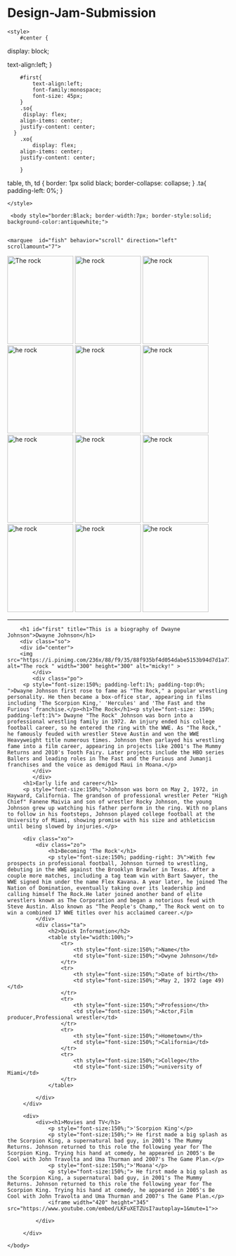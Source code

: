 # Design-Jam-Submission<html>
<head>
    
    <style>
        #center {
  display: block;
 
  text-align:left;
   }
        
        
        #first{
            text-align:left;
            font-family:monospace;
            font-size: 45px;
        }
        .so{
         display: flex;
        align-items: center;
        justify-content: center;
      }
        .xo{
            display: flex;
        align-items: center;
        justify-content: center;
            
        }
   table, th, td {
  border: 1px solid black;
  border-collapse: collapse;
}
        .ta{
            padding-left: 0%;
        }
        
     
        
    </style>
   
    
    
    
</head>
    
    
     <body style="border:Black; border-width:7px; border-style:solid; background-color:antiquewhite;">
    
    
    <marquee  id="fish" behavior="scroll" direction="left" scrollamount="7">
<img src="https://i.pinimg.com/564x/e9/88/ec/e988ec67f9a01c3cbc2e9d18b59213ae.jpg" width="150" height="200" alt="The rock">
        <img src="https://i.pinimg.com/564x/c1/78/a6/c178a6116b48f1f7fab1a6cd3df14c83.jpg" width="150" height="200" alt="he rock">
        <img src="https://i.pinimg.com/564x/ec/62/1d/ec621d2087b56b9a9085a24220cfb8b1.jpg" width="150" height="200" alt="he rock">
        <img src="https://i.pinimg.com/564x/bd/9d/2d/bd9d2d6d25d7351fe418965c072fa8a4.jpg" width="150" height="200" alt="he rock">
        <img src="https://i.pinimg.com/564x/6c/9f/54/6c9f54d0d52bcac1bd4f8897e7e03fc8.jpg" width="150" height="200" alt="he rock">
        <img src="https://i.pinimg.com/564x/df/d5/fa/dfd5fa5d513d7f9812ac5ca7116ba4b1.jpg" width="150" height="200" alt="he rock">
        <img src="https://i.pinimg.com/564x/b1/d6/fa/b1d6fa96bbe2a2ef882b5ff9bbc64c68.jpg" width="150" height="200" alt="he rock">
        <img src="https://i.pinimg.com/564x/5d/b8/a1/5db8a118220d41d7d4587549129f83eb.jpg" width="150" height="200" alt="he rock">
        <img src="https://i.pinimg.com/564x/4d/0b/af/4d0baf116e5db0843dec3b1173e06afd.jpg" width="150" height="200" alt="he rock">
        <img src="https://i.pinimg.com/564x/26/e5/42/26e5420e4d819dc855798557c0029382.jpg" width="150" height="200" alt="he rock">
        <img src="https://i.pinimg.com/564x/c9/ef/db/c9efdb3ce993893b32c50afac52b715c.jpg" width="150" height="200" alt="he rock">
        <img src="https://i.pinimg.com/564x/39/cc/8d/39cc8d2198716d050252c2b9215124d5.jpg" width="150" height="200" alt="he rock">
</marquee>
         <hr>
        
        <h1 id="first" title="This is a biography of Dwayne Johnson">Dwayne Johnson</h1>
        <div class="so">    
        <div id="center">
        <img src="https://i.pinimg.com/236x/88/f9/35/88f935bf4d054dabe5153b94d7d1a77f.jpg" alt="The rock " width="300" height="300" alt="micky!" >
            </div>
            <div class="po">
         <p style="font-size:150%; padding-left:1%; padding-top:0%; ">Dwayne Johnson first rose to fame as "The Rock," a popular wrestling personality. He then became a box-office star, appearing in films including 'The Scorpion King,' 'Hercules' and 'The Fast and the Furious' franchise.</p><h1>The Rock</h1><p style="font-size: 150%; padding-left:1%"> Dwayne "The Rock" Johnson was born into a professional wrestling family in 1972. An injury ended his college football career, so he entered the ring with the WWE. As "The Rock," he famously feuded with wrestler Steve Austin and won the WWE Heavyweight title numerous times. Johnson then parlayed his wrestling fame into a film career, appearing in projects like 2001's The Mummy Returns and 2010's Tooth Fairy. Later projects include the HBO series Ballers and leading roles in The Fast and the Furious and Jumanji franchises and the voice as demigod Maui in Moana.</p>
            </div>
            </div>
         <h1>Early life and career</h1>
         <p style="font-size:150%;">Johnson was born on May 2, 1972, in Hayward, California. The grandson of professional wrestler Peter "High Chief" Fanene Maivia and son of wrestler Rocky Johnson, the young Johnson grew up watching his father perform in the ring. With no plans to follow in his footsteps, Johnson played college football at the University of Miami, showing promise with his size and athleticism until being slowed by injuries.</p>
         
         <div class="xo">
             <div class="zo">
                 <h1>Becoming 'The Rock'</h1>
                 <p style="font-size:150%; padding-right: 3%">With few prospects in professional football, Johnson turned to wrestling, debuting in the WWE against the Brooklyn Brawler in Texas. After a couple more matches, including a tag team win with Bart Sawyer, the WWE signed him under the name Flex Kavana. A year later, he joined The Nation of Domination, eventually taking over its leadership and calling himself The Rock.He later joined another band of elite wrestlers known as The Corporation and began a notorious feud with Steve Austin. Also known as "The People's Champ," The Rock went on to win a combined 17 WWE titles over his acclaimed career.</p>
             </div>
             <div class="ta">
                 <h2>Quick Information</h2>
                 <table style="width:100%;">
                     <tr>
                         <th style="font-size:150%;">Name</th>
                         <td style="font-size:150%;">Dwyne Johnson</td>
                     </tr>
                     <tr>
                         <th style="font-size:150%;">Date of birth</th>
                         <td style="font-size:150%;">May 2, 1972 (age 49)</td>
                     </tr>
                     <tr>
                         <th style="font-size:150%;">Profession</th>
                         <td style="font-size:150%;">Actor,Film producer,Professional wrestler</td>
                     </tr>
                     <tr>
                         <th style="font-size:150%;">Hometown</th>
                         <td style="font-size:150%;">California</td>
                     </tr>
                     <tr>
                         <th style="font-size:150%;">College</th>
                         <td style="font-size:150%;">university of Miami</td>
                     </tr>
                 </table>
                 
             </div>
         </div>
         
         <div>
             <div><h1>Movies and TV</h1>
                 <p style="font-size:150%;">'Scorpion King'</p>
                 <p style="font-size:150%;"> He first made a big splash as the Scorpion King, a supernatural bad guy, in 2001's The Mummy Returns. Johnson returned to this role the following year for The Scorpion King. Trying his hand at comedy, he appeared in 2005's Be Cool with John Travolta and Uma Thurman and 2007's The Game Plan.</p>
                 <p style="font-size:150%;">'Moana'</p>
                 <p style="font-size:150%;"> He first made a big splash as the Scorpion King, a supernatural bad guy, in 2001's The Mummy Returns. Johnson returned to this role the following year for The Scorpion King. Trying his hand at comedy, he appeared in 2005's Be Cool with John Travolta and Uma Thurman and 2007's The Game Plan.</p>
                 <iframe width="420" height="345"  src="https://www.youtube.com/embed/LKFuXETZUsI?autoplay=1&mute=1">>
</iframe>
                  
             </div>
         
         </div>
   
    </body>
</html>
